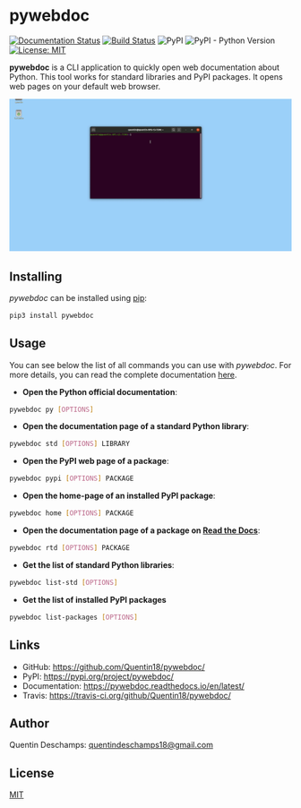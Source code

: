 # pywebdoc
[![Documentation Status](https://readthedocs.org/projects/pywebdoc/badge/?version=latest)](https://pywebdoc.readthedocs.io/en/latest/?badge=latest)
[![Build Status](https://travis-ci.org/Quentin18/pywebdoc.svg?branch=master)](https://travis-ci.org/Quentin18/pywebdoc)
![PyPI](https://img.shields.io/pypi/v/pywebdoc)
![PyPI - Python Version](https://img.shields.io/pypi/pyversions/pywebdoc)
[![License: MIT](https://img.shields.io/badge/License-MIT-yellow.svg)](https://opensource.org/licenses/MIT)

**pywebdoc** is a CLI application to quickly open web documentation about Python. This tool works for standard libraries and PyPI packages. It opens web pages on your default web browser.

![Demo](https://github.com/Quentin18/pywebdoc/blob/master/docs/source/img/demo.gif)

## Installing
*pywebdoc* can be installed using [pip](https://pip.pypa.io/en/stable/):
```bash
pip3 install pywebdoc
```

## Usage
You can see below the list of all commands you can use with *pywebdoc*. For more details, you can read the complete documentation [here](https://pywebdoc.readthedocs.io/en/latest/). 

* **Open the Python official documentation**:
```bash
pywebdoc py [OPTIONS]
```
* **Open the documentation page of a standard Python library**:
```bash
pywebdoc std [OPTIONS] LIBRARY
```
* **Open the PyPI web page of a package**:
```bash
pywebdoc pypi [OPTIONS] PACKAGE
```
* **Open the home-page of an installed PyPI package**:
```bash
pywebdoc home [OPTIONS] PACKAGE
```
* **Open the documentation page of a package on [Read the Docs](https://readthedocs.org)**:
```bash
pywebdoc rtd [OPTIONS] PACKAGE
```
* **Get the list of standard Python libraries**:
```bash
pywebdoc list-std [OPTIONS]
```
* **Get the list of installed PyPI packages**
```bash
pywebdoc list-packages [OPTIONS]
```

## Links
- GitHub: https://github.com/Quentin18/pywebdoc/
- PyPI: https://pypi.org/project/pywebdoc/
- Documentation: https://pywebdoc.readthedocs.io/en/latest/
- Travis: https://travis-ci.org/github/Quentin18/pywebdoc/

## Author
Quentin Deschamps: quentindeschamps18@gmail.com

## License
[MIT](https://choosealicense.com/licenses/mit/)